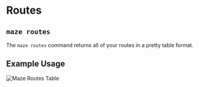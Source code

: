 # Routes

## `maze routes`

The `maze routes` command returns all of your routes in a pretty table format.

## Example Usage

![Maze Routes Table](https://raw.githubusercontent.com/mazeframework/site-assets/master/images/maze_routes.png)

